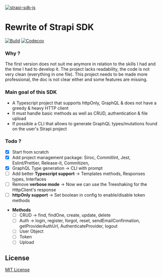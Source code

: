 [![strapi-sdk-js](https://strapi-sdk-js.netlify.app/preview-light.png)](https://strapi-sdk-js.netlify.app)

# Rewrite of Strapi SDK

[![Build][actions-src]][actions-href]
[![Codecov][codecov-src]][codecov-href]

### Why ?

The first version does not suit me anymore in relation to the skills I had and the time I had to develop it. The project lacks readability, the code is not very clean (everything in one file). This project needs to be made more professional, the doc is not clear either and some features are missing.

### Main goal of this SDK

- A Typescript project that supports httpOnly, GraphQL & does not have a greedy & heavy HTTP client
- It must handle basic methods as well as CRUD, authentication & file upload
- If possible a CLI that allows to generate GraphQL types/mutations found on the user's Strapi project

### Todo ?

- [x]  Start from scratch
- [x]  Add project management package: Siroc, Commitlint, Jest, Eslint/Prettier, Release-it, Commitizen,
- [x]  GraphQL Type generation → CLI with prompt
- [ ]  Add better **Typescript support** → Templates methods, Responses types, Interfaces
- [ ]  Remove **verbose mode** → Now we can use the Treeshaking for the HttpClient's response
- [ ]  **httpOnly support** → Set boolean in config to enable/disable token methods
- **Methods**
    - [ ]  CRUD → find, findOne, create, update, delete
    - [ ]  Auth → login, register, forgot, reset, sendEmailConfirmation, getProviderAuthUrl,  AuthenticateProvider, logout
    - [ ]  User Object
    - [ ]  Token
    - [ ]  Upload

## License

[MIT License](./LICENSE)

<!-- Badges -->
[actions-src]: https://github.com/Stun3R/strapi-sdk/actions/workflows/main.yml/badge.svg
[actions-href]: https://github.com/Stun3R/strapi-sdk/actions/workflows/main.yml

[codecov-src]: https://img.shields.io/codecov/c/github/Stun3R/strapi-sdk.svg?style=flat-square
[codecov-href]: https://codecov.io/gh/Stun3R/strapi-sdk